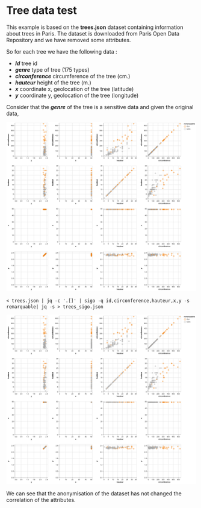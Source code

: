 # Tree data test

This example is based on the **trees.json** dataset containing information about trees in Paris.
The dataset is downloaded from Paris Open Data Repository and we have removed some attributes.

So for each tree we have the following data :

- ***Id*** tree id
- ***genre*** type of tree (175 types)
- ***circonference*** circumference of the tree (cm.)
- ***hauteur*** height of the tree (m.)
- ***x*** coordinate x, geolocation of the tree (latitude)
- ***y*** coordinate y, geolocation of the tree (longitude)

Consider that the ***genre*** of the tree is a sensitive data and given the original data,

![original](trees.png)

```console
< trees.json | jq -c '.[]' | sigo -q id,circonference,hauteur,x,y -s remarquable| jq -s > trees_sigo.json
```

![masked](trees-sigo.png)

We can see that the anonymisation of the dataset has not changed the correlation of the attributes.
